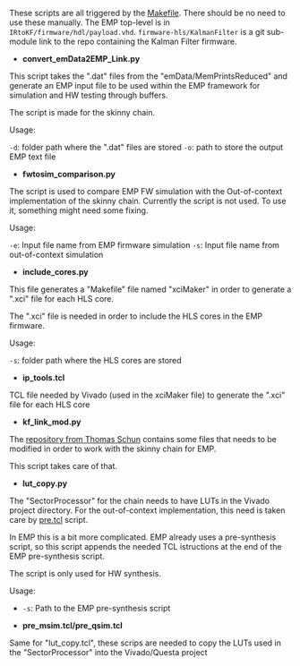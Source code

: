 These scripts are all triggered by the [Makefile](https://github.com/cms-L1TK/firmware-hls/blob/master/IntegrationTests/ReducedConfig/IRtoKF/firmware/Makefile). There should be no need to use these manually. The EMP top-level is in `IRtoKF/firmware/hdl/payload.vhd`. `firmware-hls/KalmanFilter` is a git sub-module link to the repo containing the Kalman Filter firmware.


* **convert_emData2EMP_Link.py**

This script takes the ".dat" files from the "emData/MemPrintsReduced" and generate an EMP input file to be used within the EMP framework for simulation and HW testing through buffers.

The script is made for the skinny chain.

Usage:

`-d`: folder path where the ".dat" files are stored
`-o`: path to store the output EMP text file

* **fwtosim_comparison.py**

The script is used to compare EMP FW simulation with the Out-of-context implementation of the skinny chain.
Currently the script is not used. To use it, something might need some fixing.

Usage:

`-e`: Input file name from EMP firmware simulation
`-s`: Input file name from out-of-context simulation

* **include_cores.py**

This file generates a "Makefile" file named "xciMaker" in order to generate a ".xci" file for each HLS core.

The ".xci" file is needed in order to include the HLS cores in the EMP firmware.

Usage:

`-s`: folder path where the HLS cores are stored

* **ip_tools.tcl**

TCL file needed by Vivado (used in the xciMaker file) to generate the ".xci" file for each HLS core

* **kf_link_mod.py**

The [repository from Thomas Schun](https://github.com/cms-L1TK/l1tk-for-emp) contains some files that needs to be modified in order to work with the skinny chain for EMP.

This script takes care of that.

* **lut_copy.py**

The "SectorProcessor" for the chain needs to have LUTs in the Vivado project directory. For the out-of-context implementation, this need is taken care by [pre.tcl](https://github.com/cms-L1TK/firmware-hls/blob/master/IntegrationTests/ReducedConfig/IRtoTB/script/pre.tcl) script.

In EMP this is a bit more complicated. EMP already uses a pre-synthesis script, so this script appends the needed TCL istructions at the end of the EMP pre-synthesis script.

The script is only used for HW synthesis.

Usage:

* `-s`: Path to the EMP pre-synthesis script

* **pre_msim.tcl/pre_qsim.tcl**

Same for "lut_copy.tcl", these scrips are needed to copy the LUTs used in the "SectorProcessor" into the Vivado/Questa project
